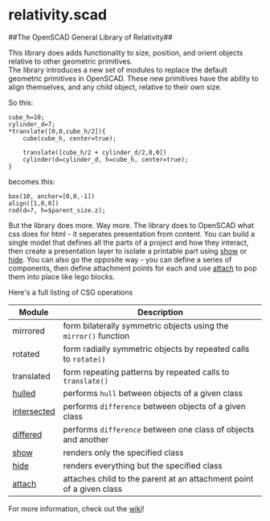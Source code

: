 relativity.scad
===============

##The OpenSCAD General Library of Relativity##

This library does adds functionality to size, position, and orient objects relative to other geometric primitives.   
The library introduces a new set of modules to replace the default geometric primitives in OpenSCAD. These new primitives have the ability to align themselves, and any child object, relative to their own size.  

So this:  

	cube_h=10;
	cylinder_d=7;
	*translate([0,0,cube_h/2]){  
		cube(cube_h, center=true);  
	  
		translate([cube_h/2 + cylinder_d/2,0,0])
		cylinder(d=cylinder_d, h=cube_h, center=true);  
	}  

becomes this:  

	box(10, anchor=[0,0,-1])
	align([1,0,0])
	rod(d=7, h=$parent_size.z);

But the library does more. Way more. The library does to OpenSCAD what css does for html - it seperates presentation from content. You can build a single model that defines all the parts of a project and how they interact, then create a presentation layer to isolate a printable part using [show](https://github.com/davidson16807/relativity.scad/wiki/CSG-operations#show) or [hide](https://github.com/davidson16807/relativity.scad/wiki/CSG-operations#hide). You can also go the opposite way - you can define a series of components, then define attachment points for each and use [attach](https://github.com/davidson16807/relativity.scad/wiki/CSG-operations#attach) to pop them into place like lego blocks.

Here's a full listing of CSG operations

Module | Description
--------- | --------------
mirrored | form bilaterally symmetric objects using the `mirror()` function 
rotated | form radially symmetric objects by repeated calls to `rotate()` 
translated | form repeating patterns by repeated calls to `translate() `
[hulled](https://github.com/davidson16807/relativity.scad/wiki/CSG-operations#hulled) | performs `hull` between objects of a given class
[intersected](https://github.com/davidson16807/relativity.scad/wiki/CSG-operations#intersected) | performs `difference` between objects of a given class
[differed](https://github.com/davidson16807/relativity.scad/wiki/CSG-operations#differed) | performs `difference` between one class of objects and another
[show](https://github.com/davidson16807/relativity.scad/wiki/CSG-operations#show) | renders only the specified class 
[hide](https://github.com/davidson16807/relativity.scad/wiki/CSG-operations#hide) | renders everything but the specified class 
[attach](https://github.com/davidson16807/relativity.scad/wiki/CSG-operations#attach) | attaches child to the parent at an attachment point of a given class

For more information, check out the [wiki](https://github.com/davidson16807/relativity.scad/wiki)!
